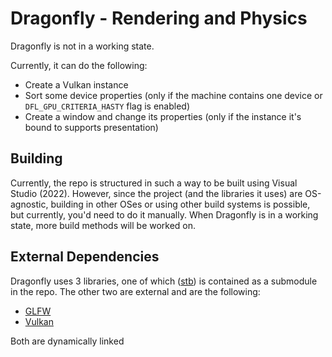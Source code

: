 # Dragonfly - Rendering and Physics

Dragonfly is not in a working state. 

Currently, it can do the following:
- Create a Vulkan instance
- Sort some device properties (only if the machine contains one device or `DFL_GPU_CRITERIA_HASTY` flag is enabled)
- Create a window and change its properties (only if the instance it's bound to supports presentation)

## Building
Currently, the repo is structured in such a way to be built using Visual Studio (2022). However, since the project (and the libraries it uses) are OS-agnostic, building in other OSes or using other build systems is possible, but currently, you'd need to do it manually. When Dragonfly is in a working state, more build methods will be worked on.

## External Dependencies
Dragonfly uses 3 libraries, one of which ([stb](https://github.com/nothings/stb)) is contained as a submodule in the repo. The other two are external and are the following:
- [GLFW](https://github.com/glfw/glfw)
- [Vulkan](https://vulkan.lunarg.com/)

Both are dynamically linked
